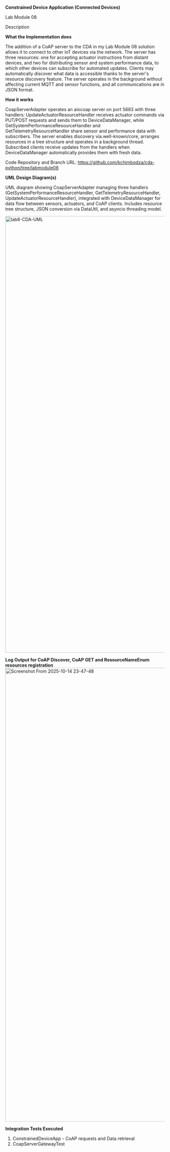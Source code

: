 **Constrained Device Application (Connected Devices)**

Lab Module 08

Description

**What the Implementation does**

The addition of a CoAP server to the CDA in my Lab Module 08 solution allows it to connect to other IoT devices via the network.  The server has three resources: one for accepting actuator instructions from distant devices, and two for distributing sensor and system performance data, to which other devices can subscribe for automated updates.  Clients may automatically discover what data is accessible thanks to the server's resource discovery feature.  The server operates in the background without affecting current MQTT and sensor functions, and all communications are in JSON format.

**How it works**

CoapServerAdapter operates an aiocoap server on port 5683 with three handlers: UpdateActuatorResourceHandler receives actuator commands via PUT/POST requests and sends them to DeviceDataManager, while GetSystemPerformanceResourceHandler and GetTelemetryResourceHandler share sensor and performance data with subscribers.  The server enables discovery via.well-known/core, arranges resources in a tree structure and operates in a background thread.  Subscribed clients receive updates from the handlers when DeviceDataManager automatically provides them with fresh data.

Code Repository and Branch
URL: https://github.com/kchimbodza/cda-python/tree/labmodule08

**UML Design Diagram(s)**

UML diagram showing CoapServerAdapter managing three handlers (GetSystemPerformanceResourceHandler, GetTelemetryResourceHandler, UpdateActuatorResourceHandler), integrated with DeviceDataManager for data flow between sensors, actuators, and CoAP clients. Includes resource tree structure, JSON conversion via DataUtil, and asyncio threading model.

<img width="2208" height="1377" alt="lab8-CDA-UML" src="https://github.com/user-attachments/assets/55d98c8e-81d8-4715-b994-9c32772e0f97" />


**Log Output for CoAP Discover, CoAP GET and ResourceNameEnum resources registration**
<img width="2904" height="1431" alt="Screenshot From 2025-10-14 23-47-48" src="https://github.com/user-attachments/assets/2cfff6b7-7510-49a0-bee6-c8ed7025c63f" />

**Integration Tests Executed**

1. ConstrainedDeviceApp - CoAP requests and Data retrieval
2. CoapServerGatewayTest
